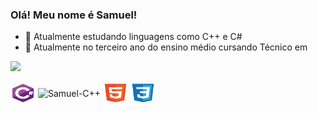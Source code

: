 ### Olá! Meu nome é Samuel! 

- 🌱 Atualmente estudando linguagens como C++ e C#
- 📕 Atualmente no terceiro ano do ensino médio cursando Técnico em 

<picture>
<source 
  srcset="https://github-readme-stats.vercel.app/api?username=SamuelMonstewe&show_icons=true&theme=synthwave"
  media="(prefers-color-scheme: dark)"
/>
<source
  srcset="https://github-readme-stats.vercel.app/api?username=anuraghazra&show_icons=true"
  media="(prefers-color-scheme: light), (prefers-color-scheme: no-preference)"
/>
<img src="https://github-readme-stats.vercel.app/api?username=anuraghazra&show_icons=true" />
</picture>

<div style="display: inline_block"><br>
<img align="center" alt="Samuel-Csharp" height="30" width="40" src="https://raw.githubusercontent.com/devicons/devicon/master/icons/csharp/csharp-original.svg">
<img align="center" alt="Samuel-C++" height="30" width="" src="https://raw.githubusercontent.com/isocpp/logos/master/cpp_logo.png">
<img align="center" alt="Samuel-HTML" height="30" width="40" src="https://raw.githubusercontent.com/devicons/devicon/master/icons/html5/html5-original.svg">
<img align="center" alt="Samuel-CSS" height="30" width="40" src="https://raw.githubusercontent.com/devicons/devicon/master/icons/css3/css3-original.svg">

</div>
